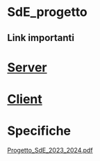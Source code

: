 # SdE_progetto

## Link importanti

# [Server](rcomp_server.c)

# [Client](rcomp_client.c)

# Specifiche
[Progetto_SdE_2023_2024.pdf](Progetto_SdE_2023_2024.pdf)
